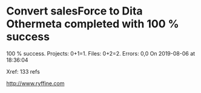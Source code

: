 # Convert salesForce to Dita Othermeta completed with 100 % success

100 % success. Projects: 0+1=1.  Files: 0+2=2. Errors: 0,0  On 2019-08-06 at 18:36:04

Xref: 133 refs



http://www.ryffine.com
